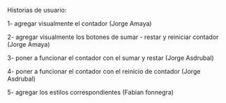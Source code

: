 Historias de usuario:


1- agregar visualmente el contador (Jorge Amaya)

2- agregar visualmente los botones de sumar - restar y reiniciar contador (Jorge Amaya)

3- poner a funcionar el contador con el sumar y restar (Jorge Asdrubal)

4- poner a funcionar el contador con el reinicio de contador (Jorge Asdrubal)

5- agregar los estilos correspondientes (Fabian fonnegra)
